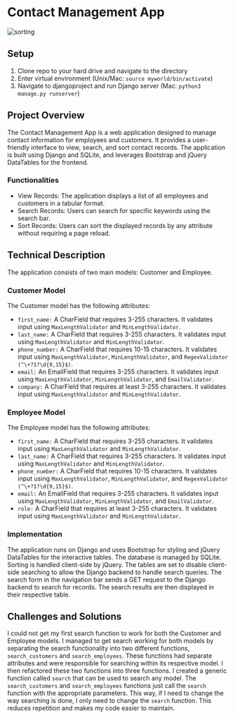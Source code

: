 # Contact Management App
![sorting](https://github.com/alexfiodorov02/3081-final-project/assets/47510094/7a93328f-b06e-4fcd-b599-b637c2446ce6)
## Setup
1. Clone repo to your hard drive and navigate to the directory
2. Enter virtual environment (Unix/Mac: `source myworld/bin/activate`)
3. Navigate to djangoproject and run Django server (Mac: `python3 manage.py runserver`)
## Project Overview
The Contact Management App is a web application designed to manage contact information for employees and customers. It provides a user-friendly interface to view, search, and sort contact records. The application is built using Django and SQLite, and leverages Bootstrap and jQuery DataTables for the frontend.
### Functionalities
 -	View Records: The application displays a list of all employees and customers in a tabular format.
 -	Search Records: Users can search for specific keywords using the search bar.
 -	Sort Records: Users can sort the displayed records by any attribute without requiring a page reload.
## Technical Description
The application consists of two main models: Customer and Employee.
### Customer Model
The Customer model has the following attributes:
 -	`first_name:` A CharField that requires 3-255 characters. It validates input using `MaxLengthValidator` and `MinLengthValidator`.
 -	`last_name:` A CharField that requires 3-255 characters. It validates input using `MaxLengthValidator` and `MinLengthValidator`.
 -	`phone_number:` A CharField that requires 10-15 characters. It validates input using `MaxLengthValidator`, `MinLengthValidator`, and `RegexValidator (^\+?1?\d{9,15}$)`.
 -	`email:` An EmailField that requires 3-255 characters. It validates input using `MaxLengthValidator`, `MinLengthValidator`, and `EmailValidator`.
 -	`company:` A CharField that requires at least 3-255 characters. It validates input using `MaxLengthValidator` and `MinLengthValidator`.
### Employee Model
The Employee model has the following attributes:
 -	`first_name:` A CharField that requires 3-255 characters. It validates input using `MaxLengthValidator` and `MinLengthValidator`.
 -	`last_name:` A CharField that requires 3-255 characters. It validates input using `MaxLengthValidator` and `MinLengthValidator`.
 -	`phone_number:` A CharField that requires 10-15 characters. It validates input using `MaxLengthValidator`, `MinLengthValidator`, and `RegexValidator (^\+?1?\d{9,15}$)`.
 -	`email:` An EmailField that requires 3-255 characters. It validates input using `MaxLengthValidator`, `MinLengthValidator`, and `EmailValidator`.
 -	`role:` A CharField that requires at least 3-255 characters. It validates input using `MaxLengthValidator` and `MinLengthValidator`.
### Implementation
The application runs on Django and uses Bootstrap for styling and jQuery DataTables for the interactive tables. The database is managed by SQLite. Sorting is handled client-side by jQuery. The tables are set to disable client-side searching to allow the Django backend to handle search queries. The search form in the navigation bar sends a GET request to the Django backend to search for records. The search results are then displayed in their respective table.
## Challenges and Solutions
I could not get my first search function to work for both the Customer and Employee models. I managed to get search working for both models by separating the search functionality into two different functions, `search_customers` and `search_employees`. These functions had separate attributes and were responsible for searching within its respective model. I then refactored these two functions into three functions. I created a generic function called `search` that can be used to search any model. The `search_customers` and `search_employees` functions just call the `search` function with the appropriate parameters. This way, if I need to change the way searching is done, I only need to change the `search` function. This reduces repetition and makes my code easier to maintain.
